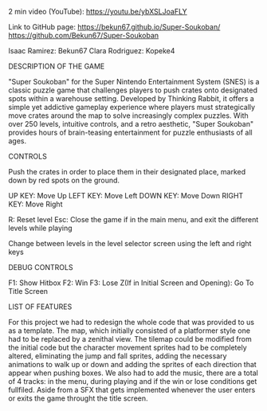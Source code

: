 2 min video (YouTube):  https://youtu.be/ybXSLJoaFLY

Link to GitHub page:    https://bekun67.github.io/Super-Soukoban/
                  			https://github.com/Bekun67/Super-Soukoban

Isaac Ramirez: Bekun67 
Clara Rodriguez: Kopeke4


DESCRIPTION OF THE GAME

"Super Soukoban" for the Super Nintendo Entertainment System (SNES) is a classic puzzle game that challenges players to push crates onto designated spots within a warehouse setting. 
Developed by Thinking Rabbit, it offers a simple yet addictive gameplay experience where players must strategically move crates around the map to solve increasingly complex puzzles. 
With over 250 levels, intuitive controls, and a retro aesthetic, "Super Soukoban" provides hours of brain-teasing entertainment for puzzle enthusiasts of all ages.


CONTROLS

Push the crates in order to place them in their designated place, marked down by red spots on the ground.

UP KEY: Move Up
LEFT KEY: Move Left
DOWN KEY: Move Down
RIGHT KEY: Move Right

R: Reset level
Esc: Close the game if in the main menu, and exit the different levels while playing

Change between levels in the level selector screen using the left and right keys

DEBUG CONTROLS

F1: Show Hitbox
F2: Win
F3: Lose
Z(If in Initial Screen and Opening): Go To Title Screen


LIST OF FEATURES

For this project we had to redesign the whole code that was provided to us as a template.
The map, which initially consisted of a platformer style one had to be replaced by a zenithal view. 
The tilemap could be modified from the initial code but the character movement sprites had to be completely altered, eliminating the jump and fall sprites, adding the necessary animations to walk up or down and adding the sprites of each direction that appear when pushing boxes.
We also had to add the music, there are a total of 4 tracks: in the menu, during playing and if the win or lose conditions get fullfiled. Aside from a SFX that gets implemented whenever the user enters or exits the game throught the title screen.
